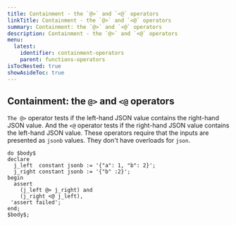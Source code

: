 ```yaml
---
title: Containment - the `@>` and `<@` operators
linkTitle: Containment - the `@>` and `<@` operators
summary: Containment: the `@>` and `<@` operators
description: Containment - the `@>` and `<@` operators
menu:
  latest:
    identifier: containment-operators
    parent: functions-operators
isTocNested: true
showAsideToc: true
---
```



## Containment: the `@>` and `<@` operators

`The @>` operator tests if the left-hand JSON value contains the right-hand JSON value. And the `<@` operator tests if the right-hand JSON value contains the left-hand JSON value. These operators require that the inputs are presented as `jsonb` values. They don't have overloads for `json`. 

```postgresql
do $body$
declare
  j_left  constant jsonb := '{"a": 1, "b": 2}';
  j_right constant jsonb := '{"b" :2}';
begin
  assert
    (j_left @> j_right) and
    (j_right <@ j_left),
 'assert failed';
end;
$body$;
```

